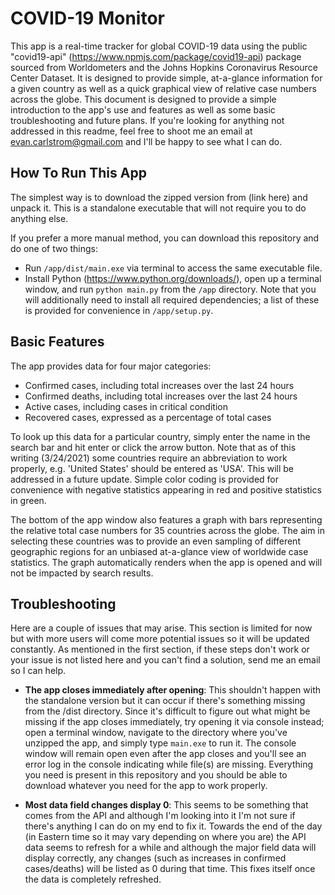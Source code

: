 # COVID-19 Monitor

This app is a real-time tracker for global COVID-19 data using the public "covid19-api" (https://www.npmjs.com/package/covid19-api) package sourced from Worldometers and the Johns Hopkins Coronavirus Resource Center Dataset. It is designed to provide simple, at-a-glance information for a given country as well as a quick graphical view of relative case numbers across the globe. This document is designed to provide a simple introduction to the app's use and features as well as some basic troubleshooting and future plans. If you're looking for anything not addressed in this readme, feel free to shoot me an email at evan.carlstrom@gmail.com and I'll be happy to see what I can do.

## How To Run This App
The simplest way is to download the zipped version from (link here) and unpack it. This is a standalone executable that will not require you to do anything else.

If you prefer a more manual method, you can download this repository and do one of two things:

- Run `/app/dist/main.exe` via terminal to access the same executable file.
- Install Python (https://www.python.org/downloads/), open up a terminal window, and run `python main.py` from the `/app` directory. Note that you will additionally need to install all required dependencies; a list of these is provided for convenience in `/app/setup.py`.

## Basic Features

The app provides data for four major categories:

- Confirmed cases, including total increases over the last 24 hours
- Confirmed deaths, including total increases over the last 24 hours
- Active cases, including cases in critical condition
- Recovered cases, expressed as a percentage of total cases

To look up this data for a particular country, simply enter the name in the search bar and hit enter or click the arrow button. Note that as of this writing (3/24/2021) some countries require an abbreviation to work properly, e.g. 'United States' should be entered as 'USA'. This will be addressed in a future update. Simple color coding is provided for convenience with negative statistics appearing in red and positive statistics in green.

The bottom of the app window also features a graph with bars representing the relative total case numbers for 35 countries across the globe. The aim in selecting these countries was to provide an even sampling of different geographic regions for an unbiased at-a-glance view of worldwide case statistics. The graph automatically renders when the app is opened and will not be impacted by search results.

## Troubleshooting

Here are a couple of issues that may arise. This section is limited for now but with more users will come more potential issues so it will be updated constantly. As mentioned in the first section, if these steps don't work or your issue is not listed here and you can't find a solution, send me an email so I can help.

- **The app closes immediately after opening**: This shouldn't happen with the standalone version but it can occur if there's something missing from the /dist directory. Since it's difficult to figure out what might be missing if the app closes immediately, try opening it via console instead; open a terminal window, navigate to the directory where you've unzipped the app, and simply type `main.exe` to run it. The console window will remain open even after the app closes and you'll see an error log in the console indicating while file(s) are missing. Everything you need is present in this repository and you should be able to download whatever you need for the app to work properly.

- **Most data field changes display 0**: This seems to be something that comes from the API and although I'm looking into it I'm not sure if there's anything I can do on my end to fix it. Towards the end of the day (in Eastern time so it may vary depending on where you are) the API data seems to refresh for a while and although the major field data will display correctly, any changes (such as increases in confirmed cases/deaths) will be listed as 0 during that time. This fixes itself once the data is completely refreshed.
